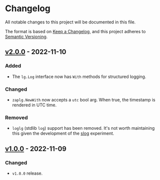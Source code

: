# Changelog

All notable changes to this project will be documented in this file.

The format is based on [Keep a Changelog](https://keepachangelog.com/en/1.0.0/),
and this project adheres to [Semantic Versioning](https://semver.org/spec/v2.0.0.html).

## [v2.0.0] - 2022-11-10

### Added

- The `lg.Log` interface now has `With` methods for structured logging.

### Changed

- `zaplg.NewWith` now accepts a `utc` bool arg. When true, the timestamp
   is rendered in UTC time.

### Removed

- `loglg` (stdlib `log`) support has been removed. It's not worth maintaining this
   given the development of the [slog](https://pkg.go.dev/golang.org/x/exp@v0.0.0-20221110155412-d0897a79cd37/slog) experiment.


## [v1.0.0] - 2022-11-09

### Changed

- `v1.0.0` release.


[v2.0.0]: https://github.com/neilotoole/lg/compare/v1.0.0...v2.0.0
[v1.0.0]: https://github.com/neilotoole/lg/releases/tag/v0.2.0
